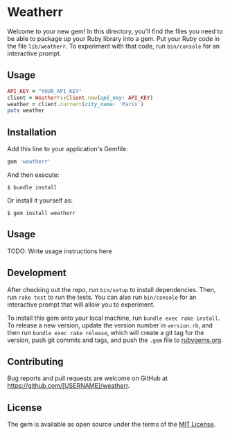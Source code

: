 # Weatherr

Welcome to your new gem! In this directory, you'll find the files you need to be able to package up your Ruby library into a gem. Put your Ruby code in the file `lib/weatherr`. To experiment with that code, run `bin/console` for an interactive prompt.

## Usage

```ruby
API_KEY = "YOUR_API_KEY"
client = Weatherr::Client.new(api_key: API_KEY)
weather = client.current(city_name: 'Paris')
puts weather
```

## Installation

Add this line to your application's Gemfile:

```ruby
gem 'weatherr'
```

And then execute:

    $ bundle install

Or install it yourself as:

    $ gem install weatherr

## Usage

TODO: Write usage instructions here

## Development

After checking out the repo, run `bin/setup` to install dependencies. Then, run `rake test` to run the tests. You can also run `bin/console` for an interactive prompt that will allow you to experiment.

To install this gem onto your local machine, run `bundle exec rake install`. To release a new version, update the version number in `version.rb`, and then run `bundle exec rake release`, which will create a git tag for the version, push git commits and tags, and push the `.gem` file to [rubygems.org](https://rubygems.org).

## Contributing

Bug reports and pull requests are welcome on GitHub at https://github.com/[USERNAME]/weatherr.


## License

The gem is available as open source under the terms of the [MIT License](https://opensource.org/licenses/MIT).
